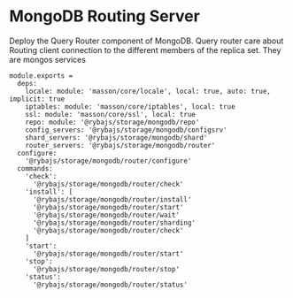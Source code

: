 
# MongoDB Routing Server

Deploy the Query Router component of MongoDB. Query router care about Routing
client connection to the different members of the replica set. They are mongos
services

    module.exports =
      deps:
        locale: module: 'masson/core/locale', local: true, auto: true, implicit: true
        iptables: module: 'masson/core/iptables', local: true
        ssl: module: 'masson/core/ssl', local: true
        repo: module: '@rybajs/storage/mongodb/repo'
        config_servers: '@rybajs/storage/mongodb/configsrv'
        shard_servers: '@rybajs/storage/mongodb/shard'
        router_servers: '@rybajs/storage/mongodb/router'
      configure:
        '@rybajs/storage/mongodb/router/configure'
      commands:
        'check':
          '@rybajs/storage/mongodb/router/check'
        'install': [
          '@rybajs/storage/mongodb/router/install'
          '@rybajs/storage/mongodb/router/start'
          '@rybajs/storage/mongodb/router/wait'
          '@rybajs/storage/mongodb/router/sharding'
          '@rybajs/storage/mongodb/router/check'
        ]
        'start':
          '@rybajs/storage/mongodb/router/start'
        'stop':
          '@rybajs/storage/mongodb/router/stop'
        'status':
          '@rybajs/storage/mongodb/router/status'
